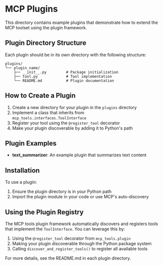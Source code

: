 # MCP Plugins

This directory contains example plugins that demonstrate how to extend the MCP toolset using the plugin framework.

## Plugin Directory Structure

Each plugin should be in its own directory with the following structure:

```
plugins/
└── plugin_name/
    ├── __init__.py         # Package initialization
    ├── tool.py             # Tool implementation
    └── README.md           # Plugin documentation
```

## How to Create a Plugin

1. Create a new directory for your plugin in the `plugins` directory
2. Implement a class that inherits from `mcp_tools.interfaces.ToolInterface` 
3. Register your tool using the `@register_tool` decorator
4. Make your plugin discoverable by adding it to Python's path

## Plugin Examples

- **text_summarizer**: An example plugin that summarizes text content

## Installation

To use a plugin:

1. Ensure the plugin directory is in your Python path
2. Import the plugin module in your code or use MCP's auto-discovery

## Using the Plugin Registry

The MCP tools plugin framework automatically discovers and registers tools that implement the `ToolInterface`. You can leverage this by:

1. Using the `@register_tool` decorator from `mcp_tools.plugin`
2. Making your plugin discoverable through the Python package system
3. Calling `discover_and_register_tools()` to register all available tools

For more details, see the README.md in each plugin directory. 